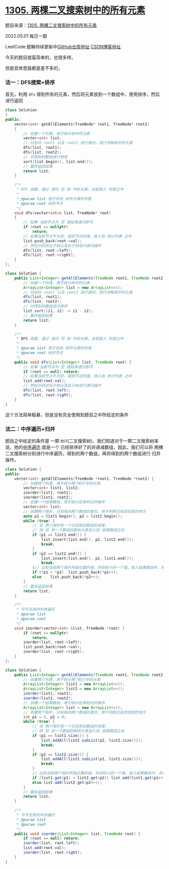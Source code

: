 # [1305. 两棵二叉搜索树中的所有元素](https://leetcode-cn.com/problems/all-elements-in-two-binary-search-trees/)

题目来源：[1305. 两棵二叉搜索树中的所有元素](https://leetcode-cn.com/problems/all-elements-in-two-binary-search-trees/)

2022.05.01 每日一题

LeetCode 题解持续更新中[GitHub仓库地址](https://github.com/SleepingXiaoming/LeetCode-Problem-Solution.git) [CSDN博客地址](https://blog.csdn.net/qq_46176960/category_11617162.html)

今天的题目就蛮简单的，也很多样。

但是具体思路都是差不多的，

### 法一：DFS搜索+排序

首先，利用 `dfs` 得到所有的元素，然后将元素放到一个数组中，使用排序，然后进行返回

```C++ [ ]
class Solution
{
public:
    vector<int> getAllElements(TreeNode* root1, TreeNode* root2)
    {
        // 创建一个列表，用于统计树中的元素
        vector<int> list;
        // 分别对 root1 以及 root2 进行递归，进行求解其中的元素
        dfs(list, root1);
        dfs(list, root2);
        // 对得到的数组进行排序
        sort(list.begin(), list.end());
        // 最终返回结果
        return list;
    }

    /**
     * DFS 函数，通过 递归 将 树 中的元素，全部放入 列表之中
     *
     * @param list 用于存放 树中元素的列表
     * @param root 树的节点
     */
    void dfs(vector<int>& list, TreeNode* root)
    {
        // 如果 当前节点为 空 就结束递归即可
        if (root == nullptr)
            return;
        // 如果当前节点不为空，就将节点的值，放入到 统计列表 之中
        list.push_back(root->val);
        // 然后分别对左子树以及右子树进行递归操作
        dfs(list, root->left);
        dfs(list, root->right);
    }
};
```

```Java [ ]
class Solution {
    public List<Integer> getAllElements(TreeNode root1, TreeNode root2) {
        // 创建一个列表，用于统计树中的元素
        ArrayList<Integer> list = new ArrayList<>();
        // 分别对 root1 以及 root2 进行递归，进行求解其中的元素
        dfs(list, root1);
        dfs(list, root2);
        // 对得到的数组进行排序
        list.sort((i1, i2) -> i1 - i2);
        // 最终返回结果
        return list;
    }

    /**
     * DFS 函数，通过 递归 将 树 中的元素，全部放入 列表之中
     *
     * @param list 用于存放 树中元素的列表
     * @param root 树的节点
     */
    public void dfs(List<Integer> list, TreeNode root) {
        // 如果 当前节点为 空 就结束递归即可
        if (root == null) return;
        // 如果当前节点不为空，就将节点的值，放入到 统计列表 之中
        list.add(root.val);
        // 然后分别对左子树以及右子树进行递归操作
        dfs(list, root.left);
        dfs(list, root.right);
    }
}
```

这个方法简单粗暴，但是没有完全使用到题目之中所给定的条件

### 法二：中序遍历+归并

题目之中给定的条件是 一颗 `BST`(二叉搜索树)，我们知道对于一颗二叉搜索树来说，他的[中序遍历](https://github.com/SleepingXiaoming/LeetCode-Problem-Solution/blob/main/Summarize/%E4%B8%8E%E6%A0%91%E6%9C%89%E5%85%B3%E7%9A%84%E4%B8%80%E4%BA%9B%E6%8B%BE%E9%81%97.md#%E4%B8%80%E6%A0%91%E7%9A%84%E5%9F%BA%E7%A1%80%E7%9F%A5%E8%AF%86) 就是一个 已经排序好了的非递减数组，因此，我们可以将 两棵二叉搜索树分别进行中序遍历，得到的两个数组，再将得到的两个数组进行 归并操作。

```C++ [ ]
class Solution {
public:
    vector<int> getAllElements(TreeNode *root1, TreeNode *root2) {
        // 创建两个列表，用于统计两个BST中的元素
        vector<int> list1, list2;
        inorder(list1, root1);
        inorder(list2, root2);
        // 创建一个结果数组，用于统计后来的归并操作
        vector<int> list;
        // 创建两个指针，分别指向两个数组的首位，用于判断已经添加到的地方
        auto p1 = list1.begin(), p2 = list2.begin();
        while (true) {
            // 当 两个指针有一个已经到达数组的末尾，
            // 则 将 另一个数组的剩余元素加入到 结果数组之后
            if (p1 == list1.end()) {
                list.insert(list.end(), p2, list2.end());
                break;
            }
            if (p2 == list2.end()) {
                list.insert(list.end(), p1, list1.end());
                break;
            }// 比较当前两个指针所指位置的值，并将较小的一个值，放入结果数组中，并且更新指针的值
            if (*p1 < *p2)  list.push_back(*p1++);
            else    list.push_back(*p2++);
        }
        // 最后返回结果
        return list;
    }

    /**
     * 平平无奇的中序遍历
     * @param list
     * @param root
     */
    void inorder(vector<int> &list, TreeNode *root) {
        if (root == nullptr)
            return;
        inorder(list, root->left);
        list.push_back(root->val);
        inorder(list, root->right);
    }
};
```

```Java [ ]
class Solution {
    public List<Integer> getAllElements(TreeNode root1, TreeNode root2) {
        // 创建两个列表，用于统计两个BST中的元素
        ArrayList<Integer> list1 = new ArrayList<>();
        ArrayList<Integer> list2 = new ArrayList<>();
        inorder(list1, root1);
        inorder(list2, root2);
        // 创建一个结果数组，用于统计后来的归并操作
        ArrayList<Integer> list = new ArrayList<>();
        // 创建两个指针，分别指向两个数组的首位，用于判断已经添加到的地方
        int p1 = 0, p2 = 0;
        while (true) {
            // 当 两个指针有一个已经到达数组的末尾，
            // 则 将 另一个数组的剩余元素加入到 结果数组之后
            if (p1 == list1.size()) {
                list.addAll(list2.subList(p2, list2.size()));
                break;
            }
            if (p2 == list2.size()) {
                list.addAll(list1.subList(p1, list1.size()));
                break;
            }
            // 比较当前两个指针所指位置的值，并将较小的一个值，放入结果数组中，并且更新指针的值
            if (list1.get(p1) < list2.get(p2)) list.add(list1.get(p1++));
            else list.add(list2.get(p2++));
        }
        // 最后返回结果
        return list;
    }

    /**
     * 平平无奇的中序遍历
     * @param list
     * @param root
     */
    public void inorder(List<Integer> list, TreeNode root) {
        if (root == null) return;
        inorder(list, root.left);
        list.add(root.val);
        inorder(list, root.right);
    }
}
```



